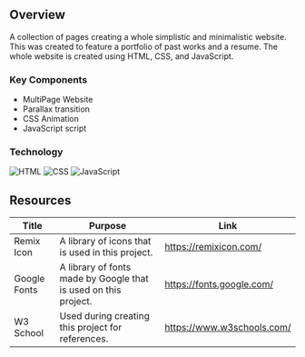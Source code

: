 ## Overview
A collection of pages creating a whole simplistic and minimalistic website. This was created to feature a portfolio of past works and a resume.
The whole website is created using HTML, CSS, and JavaScript.

### Key Components
- MultiPage Website
- Parallax transition
- CSS Animation
- JavaScript script

### Technology
![HTML](https://img.shields.io/badge/HTML-E34F26?style=for-the-badge&logo=html5&logoColor=white)
![CSS](https://img.shields.io/badge/CSS-1572B6?style=for-the-badge&logo=css3&logoColor=white)
![JavaScript](https://img.shields.io/badge/JavaScript-F7DF1E?style=for-the-badge&logo=javascript&logoColor=white)

## Resources
| Title | Purpose | Link |
|-|-|-|
| Remix Icon | A library of icons that is used in this project. | https://remixicon.com/ |
| Google Fonts | A library of fonts made by Google that is used on this project. | https://fonts.google.com/ |
| W3 School | Used during creating this project for references. | https://www.w3schools.com/|
